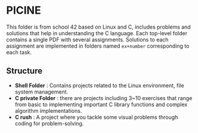# PICINE

This folder is from school 42 based on Linux and C, includes problems and solutions that help in understanding the C language.
Each top-level folder contains a single PDF with several assignments.
Solutions to each assignment are implemented in folders named `ex+number` corresponding to each task.

## Structure
- **Shell Folder** :
  Contains projects related to the Linux environment, file system management.
- **C private Folder** :
  there are projects including 3~10 exercises that range from basic to implementing important C library functions and complex algorithm implementations.
- **C rush** :
  A project where you tackle some visual problems through coding for problem-solving.
